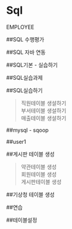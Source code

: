 # Sql

EMPLOYEE

##SQL 수행평가

##SQL 자바 연동

##SQL기본 - 실습하기

##SQL실습과제

##SQL실습하기
>직원테이블 생설하기   
>부서테이블 생설하기   
>매출테이블 생설하기   

##mysql - sqoop

##user1

##게시판 테이블 생성
>약관테이블 생성   
>회원테이블 생성   
>게시판테이블 생성   

##기상청 테이블 생성  

##연습

##테이블설정
